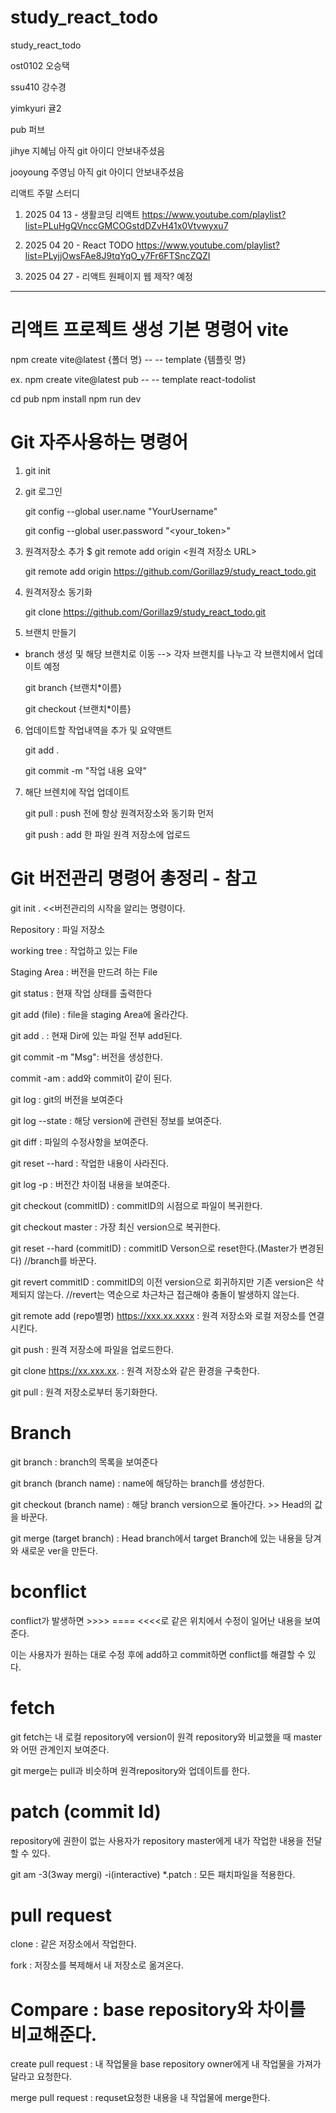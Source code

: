# study_react_todo

study_react_todo

ost0102 오승택

ssu410 강수경

yimkyuri 귤2

pub 퍼브

jihye 지혜님 아직 git 아이디 안보내주셨음

jooyoung 주영님 아직 git 아이디 안보내주셨음

리액트 주말 스터디

1. 2025 04 13 - 생활코딩 리액트
   https://www.youtube.com/playlist?list=PLuHgQVnccGMCOGstdDZvH41x0Vtvwyxu7

2. 2025 04 20 - React TODO
   https://www.youtube.com/playlist?list=PLyjjOwsFAe8J9tqYqO_y7Fr6FTSncZQZI

3. 2025 04 27 - 리액트 원페이지 웹 제작? 예정

---

# 리액트 프로젝트 생성 기본 명령어 vite

npm create vite@latest {폴더 명} -- -- template {템플릿 명}

ex. npm create vite@latest pub -- -- template react-todolist

cd pub
npm install
npm run dev

# Git 자주사용하는 명령어

1. git init

2. git 로그인

   git config --global user.name "YourUsername"

   git config --global user.password "<your_token>"

3. 원격저장소 추가 $ git remote add origin <원격 저장소 URL>

   git remote add origin https://github.com/Gorillaz9/study_react_todo.git

4. 원격저장소 동기화

   git clone https://github.com/Gorillaz9/study_react_todo.git

5. 브랜치 만들기

- branch 생성 및 해당 브랜치로 이동 --> 각자 브랜치를 나누고 각 브랜치에서 업데이트 예정

  git branch {브랜치\*이름}

  git checkout {브랜치\*이름}

6. 업데이트할 작업내역을 추가 및 요약맨트

   git add .

   git commit -m "작업 내용 요약"

7. 해단 브렌치에 작업 업데이트

   git pull : push 전에 항상 원격저장소와 동기화 먼저

   git push : add 한 파일 원격 저장소에 업로드

# Git 버전관리 명령어 총정리 - 참고

git init . <<버전관리의 시작을 알리는 명령이다.

Repository : 파일 저장소

working tree : 작업하고 있는 File

Staging Area : 버전을 만드려 하는 File

git status : 현재 작업 상태를 출력한다

git add (file) : file을 staging Area에 올라간다.

git add . : 현재 Dir에 있는 파일 전부 add된다.

git commit -m "Msg": 버전을 생성한다.

commit -am : add와 commit이 같이 된다.

git log : git의 버전을 보여준다

git log --state : 해당 version에 관련된 정보를 보여준다.

git diff : 파일의 수정사항을 보여준다.

git reset --hard : 작업한 내용이 사라진다.

git log -p : 버전간 차이점 내용을 보여준다.

git checkout (commitID) : commitID의 시점으로 파일이 복귀한다.

git checkout master : 가장 최신 version으로 복귀한다.

git reset --hard (commitID) : commitID Verson으로 reset한다.(Master가 변경된다) //branch를 바꾼다.

git revert commitID : commitID의 이전 version으로 회귀하지만 기존 version은 삭제되지 않는다.
//revert는 역순으로 차근차근 접근해야 충돌이 발생하지 않는다.

git remote add (repo별명) https://xxx.xx.xxxx : 원격 저장소와 로컬 저장소를 연결시킨다.

git push : 원격 저장소에 파일을 업로드한다.

git clone https://xx.xxx.xx. : 원격 저장소와 같은 환경을 구축한다.

git pull : 원격 저장소로부터 동기화한다.

# Branch

git branch : branch의 목록을 보여준다

git branch (branch name) : name에 해당하는 branch를 생성한다.

git checkout (branch name) : 해당 branch version으로 돌아간다. >> Head의 값을 바꾼다.

git merge (target branch) : Head branch에서 target Branch에 있는 내용을 당겨와 새로운 ver을 만든다.

# bconflict

conflict가 발생하면 >>>> ==== <<<<로 같은 위치에서 수정이 일어난 내용을 보여준다.

이는 사용자가 원하는 대로 수정 후에 add하고 commit하면 conflict를 해결할 수 있다.

# fetch

git fetch는 내 로컬 repository에 version이 원격 repository와 비교했을 때 master와 어떤 관계인지 보여준다.

git merge는 pull과 비슷하며 원격repository와 업데이트를 한다.

# patch (commit Id)

repository에 권한이 없는 사용자가 repository master에게 내가 작업한 내용을 전달할 수 있다.

git am -3(3way mergi) -i(interactive) \*.patch : 모든 패치파일을 적용한다.

# pull request

clone : 같은 저장소에서 작업한다.

fork : 저장소를 복제해서 내 저장소로 옮겨온다.

# Compare : base repository와 차이를 비교해준다.

create pull request : 내 작업물을 base repository owner에게 내 작업물을 가져가달라고 요청한다.

merge pull request : requset요청한 내용을 내 작업물에 merge한다.
